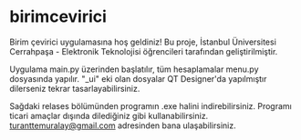 # birimcevirici

Birim çevirici uygulamasına hoş geldiniz! Bu proje, İstanbul Üniversitesi Cerrahpaşa - Elektronik Teknolojisi öğrencileri tarafından geliştirilmiştir.

Uygulama main.py üzerinden başlatılır, tüm hesaplamalar menu.py dosyasında yapılır. "_ui" eki olan dosyalar QT Designer'da yapılmıştır dilerseniz tekrar tasarlayabilirsiniz.

Sağdaki relases bölümünden programın .exe halini indirebilirsiniz. Programı ticari amaçlar dışında dilediğiniz gibi kullanabilirsiniz. turanttemuralay@gmail.com adresinden bana ulaşabilirsiniz.
